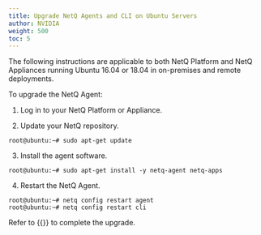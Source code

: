 ```yaml
---
title: Upgrade NetQ Agents and CLI on Ubuntu Servers
author: NVIDIA
weight: 500
toc: 5
---
```

The following instructions are applicable to both NetQ Platform and NetQ Appliances running Ubuntu 16.04 or 18.04 in on-premises and remote deployments.

To upgrade the NetQ Agent:

1. Log in to your NetQ Platform or Appliance.

2. Update your NetQ repository.

```
root@ubuntu:~# sudo apt-get update
```

3. Install the agent software.

```
root@ubuntu:~# sudo apt-get install -y netq-agent netq-apps
```

4. Restart the NetQ Agent.

```
root@ubuntu:~# netq config restart agent
root@ubuntu:~# netq config restart cli
```

Refer to {{<link title="Install NetQ Agents">}} to complete the upgrade.
